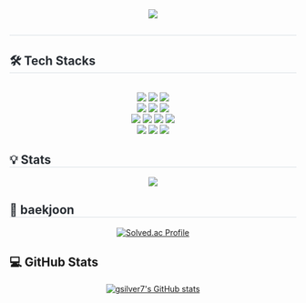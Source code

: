<div align= "center">
    <img src="https://capsule-render.vercel.app/api?type=waving&color=auto&height=180&text=gsilver7&animation=fadeIn&fontColor=000000&fontSize=50" />
    </div>
    <div style="text-align: left;"> 
    <h2 style="border-bottom: 1px solid #d8dee4; color: #282d33;">  </h2>  
    <div style="font-weight: 700; font-size: 15px; text-align: left; color: #282d33;">  </div> 
    </div>
    <div style="text-align: left;">
    <h2 style="border-bottom: 1px solid #d8dee4; color: #282d33;"> 🛠️ Tech Stacks </h2> <br> 
    <div  align= "center"> <img src="https://img.shields.io/badge/Javascript-F7DF1E?style=plastic&logo=Javascript&logoColor=white">
<img src="https://img.shields.io/badge/React-61DAFB?style=plastic&logo=React&logoColor=white">
          <img src="https://img.shields.io/badge/ReactNative-61DAFB?style=plastic&logo=React&logoColor=white">
          <br/><img src="https://img.shields.io/badge/Node.js-339933?style=plastic&logo=Node.js&logoColor=white">
<img src="https://img.shields.io/badge/NestJS-E0234E?style=plastic&logo=NestJS&logoColor=white">
         <img src="https://img.shields.io/badge/Spring-6DB33F?style=plastic&logo=Spring&logoColor=white">  
          <br/><img src="https://img.shields.io/badge/C-A8B9CC?style=plastic&logo=C&logoColor=white">
<img src="https://img.shields.io/badge/Python-3776AB?style=plastic&logo=Python&logoColor=white">
          <img src="https://img.shields.io/badge/Java-007396?style=plastic&logo=Java&logoColor=white">
           <img src="https://img.shields.io/badge/kotlin-7F52FF?style=plastic&logo=kotlin&logoColor=white">
          <br/> <img src="https://img.shields.io/badge/Docker-2496ED?style=plastic&logo=Docker&logoColor=white">
          <img src="https://img.shields.io/badge/MySQL-4479A1?style=plastic&logo=MySQL&logoColor=white">
          <img src="https://img.shields.io/badge/PyTorch-EE4C2C?style=plastic&logo=PyTorch&logoColor=white">
          <br/></div>
    </div>
    <h2 style="border-bottom: 1px solid #d8dee4; color: #282d33;"> 💡 Stats </h2> <div align= "center">  <img src="https://github-readme-stats.vercel.app/api/top-langs/?username=gsilver7&layout=compact&bg_color=180,000000,&title_color=000000&text_color=000000"
          /> </div> 
    </div>


<h2 style="border-bottom: 1px solid #d8dee4; color: #282d33;"> 🏅 baekjoon </h2> <div align= "center">
    
[![Solved.ac Profile](http://mazassumnida.wtf/api/v2/generate_badge?boj=kmjmath002)](https://solved.ac/kmjmath002/)

</div> 

## 💻 GitHub Stats

<div align="center">
  <a href="https://github.com/gsilver7">
    <img src="https://github-readme-stats.vercel.app/api?username=gsilver7&show_icons=true&theme=radical" alt="gsilver7's GitHub stats"/>
  </a>
</div>
</div>
